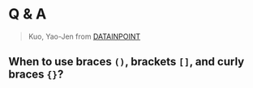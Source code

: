 # Q & A

> Kuo, Yao-Jen from [DATAINPOINT](https://www.datainpoint.com/)

## When to use braces `()`, brackets `[]`, and curly braces `{}`?

